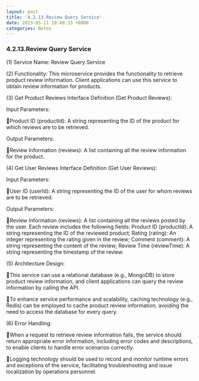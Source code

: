 ```yaml
---
layout: post
title: '4.2.13.Review Query Service'
date: 2023-05-11 10:49:33 +0800
categories: Notes
---
```


### 4.2.13.Review Query Service

(1) Service Name: Review Query Service

(2) Functionality: This microservice provides the functionality to retrieve product review information. Client applications can use this service to obtain review information for products.

(3) Get Product Reviews Interface Definition (Get Product Reviews):

Input Parameters:

Product ID (productId): A string representing the ID of the product for which reviews are to be retrieved.

Output Parameters:

Review Information (reviews): A list containing all the review information for the product.

(4) Get User Reviews Interface Definition (Get User Reviews):

Input Parameters:

User ID (userId): A string representing the ID of the user for whom reviews are to be retrieved.

Output Parameters:

Review Information (reviews): A list containing all the reviews posted by the user. Each review includes the following fields: Product ID (productId): A string representing the ID of the reviewed product; Rating (rating): An integer representing the rating given in the review; Comment (comment): A string representing the content of the review; Review Time (reviewTime): A string representing the timestamp of the review.

(5) Architecture Design:

This service can use a relational database (e.g., MongoDB) to store product review information, and client applications can query the review information by calling the API.

To enhance service performance and scalability, caching technology (e.g., Redis) can be employed to cache product review information, avoiding the need to access the database for every query.

(6) Error Handling:

When a request to retrieve review information fails, the service should return appropriate error information, including error codes and descriptions, to enable clients to handle error scenarios correctly.

Logging technology should be used to record and monitor runtime errors and exceptions of the service, facilitating troubleshooting and issue localization by operations personnel.
